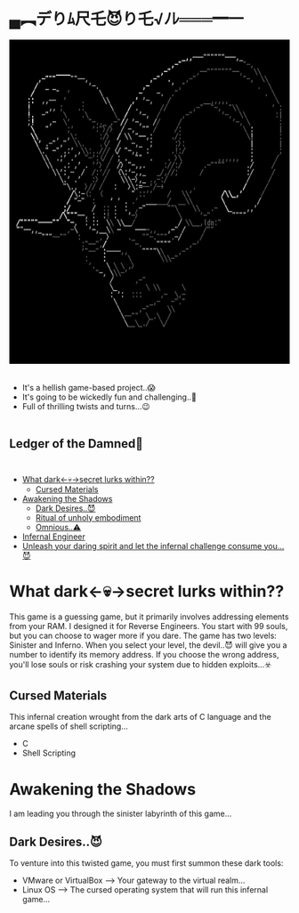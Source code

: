 <h1 color="red"> ▄︻デりﾑ尺乇😈り乇√ﾉﾚ═══━一</h1>
       

![logo](https://github.com/Akash420-oss/Dare-Devil/blob/main/devil2.png)      ⠀

* It's a hellish game-based project..😱 
* It's going to be wickedly fun and challenging..🤫
* Full of thrilling twists and turns...😉⠀⠀⠀⠀⠀⠀⠀⠀⠀⠀⠀⠀⠀⠀⠀⠀⠀⠀⠀⠀⠀⠀⠀⠀⠀⠀⠀⠀

## Ledger of the Damned👹⠀⠀⠀⠀⠀⠀⠀⠀⠀⠀⠀⠀⠀⠀⠀⠀⠀⠀⠀⠀⠀⠀⠀
 * [What dark<-💀->secret lurks within??](#about-the-project)
   * [Cursed Materials](#made-with)
 * [Awakening the Shadows](#getting-started)
   * [Dark Desires..😈](#prerequisites)
   * [Ritual of unholy embodiment](#installation)
   * [Omnious..⚠️](#warning)
 * [Infernal Engineer](#contact)
 * [Unleash your daring spirit and let the infernal challenge consume you...😈](#bestwishes)

# What dark<-💀->secret lurks within??
This game is a guessing game, but it primarily involves addressing elements from your RAM. I designed it for Reverse Engineers. You start with 99 souls, but you can choose to wager more if you dare. The game has two levels: Sinister and Inferno. When you select your level, the devil..😈 will give you a number to identify its memory address. If you choose the wrong address, you'll lose souls or risk crashing your system due to hidden exploits...☣️

## Cursed Materials
This infernal creation wrought from the dark arts of C language and the arcane spells of shell scripting...
* C
* Shell Scripting

# Awakening the Shadows
I am leading you through the sinister labyrinth of this game...
## Dark Desires..😈
To venture into this twisted game, you must first summon these dark tools:
* VMware or VirtualBox –> Your gateway to the virtual realm...
* Linux OS –> The cursed operating system that will run this infernal game...

